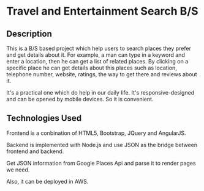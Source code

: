 # Travel and Entertainment Search B/S

Description
-

This is a B/S based project which help users to search places they prefer and get details about it. For example, a man can type in a keyword and enter a location, then he can get a list of related places. By clicking on a specific place he can get details about this places such as location, telephone number, website, ratings, the way to get there and reviews about it.

It's a practical one which do help in our daily life. It's responsive-designed and can be opened by mobile devices. So it is convenient.

Technologies Used
-

Frontend is a conbination of HTML5, Bootstrap, JQuery and AngularJS.

Backend is implemented with Node.js and use JSON as the bridge between frontend and backend.

Get JSON information from Google Places Api and parse it to render pages we need.

Also, it can be deployed in AWS.
